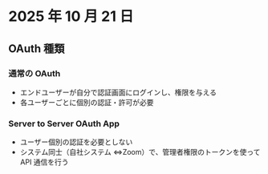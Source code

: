 # 2025 年 10 月 21 日

## OAuth 種類

### 通常の OAuth

- エンドユーザーが自分で認証画面にログインし、権限を与える
- 各ユーザーごとに個別の認証・許可が必要

### Server to Server OAuth App

- ユーザー個別の認証を必要としない
- システム同士（自社システム ⇔Zoom）で、管理者権限のトークンを使って API 通信を行う
